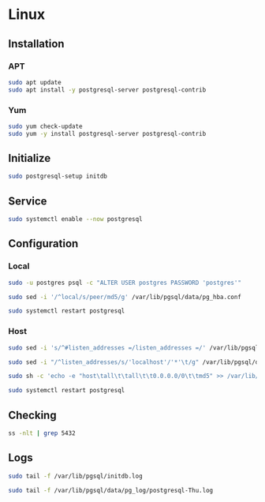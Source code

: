 # Linux

## Installation

### APT

```sh
sudo apt update
sudo apt install -y postgresql-server postgresql-contrib
```

### Yum

```sh
sudo yum check-update
sudo yum -y install postgresql-server postgresql-contrib
```

## Initialize

```sh
sudo postgresql-setup initdb
```

## Service

```sh
sudo systemctl enable --now postgresql
```

## Configuration

### Local

```sh
sudo -u postgres psql -c "ALTER USER postgres PASSWORD 'postgres'"
```

```sh
sudo sed -i '/^local/s/peer/md5/g' /var/lib/pgsql/data/pg_hba.conf
```

```sh
sudo systemctl restart postgresql
```

### Host

```sh
sudo sed -i 's/^#listen_addresses =/listen_addresses =/' /var/lib/pgsql/data/postgresql.conf
```

```sh
sudo sed -i "/^listen_addresses/s/'localhost'/'*'\t/g" /var/lib/pgsql/data/postgresql.conf
```

```sh
sudo sh -c 'echo -e "host\tall\t\tall\t\t0.0.0.0/0\t\tmd5" >> /var/lib/pgsql/data/pg_hba.conf'
```

```sh
sudo systemctl restart postgresql
```

## Checking

```sh
ss -nlt | grep 5432
```

## Logs

```sh
sudo tail -f /var/lib/pgsql/initdb.log
```

```sh
sudo tail -f /var/lib/pgsql/data/pg_log/postgresql-Thu.log
```
